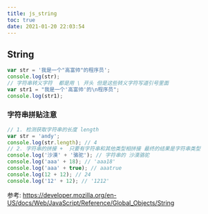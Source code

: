```yaml
---
title: js_string
toc: true
date: 2021-01-20 22:03:54
---
```

## String
```js
var str = '我是一个"高富帅"的程序员';
console.log(str);
// 字符串转义字符  都是用 \ 开头 但是这些转义字符写道引号里面
var str1 = "我是一个'高富帅'的\n程序员";
console.log(str1);
```

### 字符串拼贴注意

```js
// 1. 检测获取字符串的长度 length 
var str = 'andy';
console.log(str.length); // 4
// 2. 字符串的拼接 +  只要有字符串和其他类型相拼接 最终的结果是字符串类型
console.log('沙漠' + '骆驼'); // 字符串的 沙漠骆驼
console.log('aaa' + 18); // 'aaa18'
console.log('aaa' + true); // aaatrue
console.log(12 + 12); // 24
console.log('12' + 12); // '1212'
```


参考:
https://developer.mozilla.org/en-US/docs/Web/JavaScript/Reference/Global_Objects/String